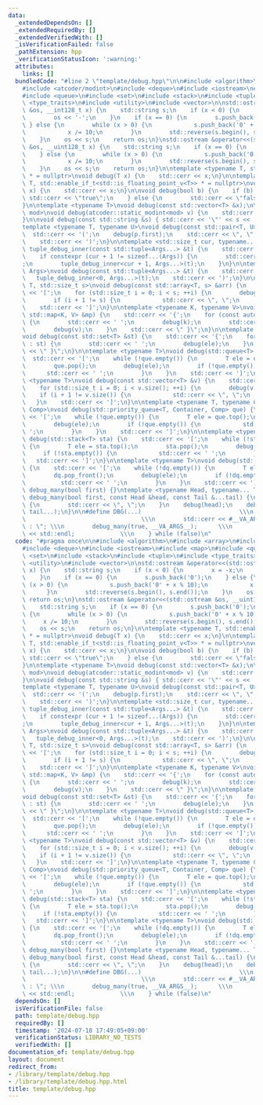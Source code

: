 ```yaml
---
data:
  _extendedDependsOn: []
  _extendedRequiredBy: []
  _extendedVerifiedWith: []
  _isVerificationFailed: false
  _pathExtension: hpp
  _verificationStatusIcon: ':warning:'
  attributes:
    links: []
  bundledCode: "#line 2 \"template/debug.hpp\"\n\n#include <algorithm>\n#include <array>\n\
    #include <atcoder/modint>\n#include <deque>\n#include <iostream>\n#include <map>\n\
    #include <queue>\n#include <set>\n#include <stack>\n#include <tuple>\n#include\
    \ <type_traits>\n#include <utility>\n#include <vector>\n\nstd::ostream &operator<<(std::ostream\
    \ &os, __int128_t x) {\n    std::string s;\n    if (x < 0) {\n        x = -x;\n\
    \        os << '-';\n    }\n    if (x == 0) {\n        s.push_back('0');\n   \
    \ } else {\n        while (x > 0) {\n            s.push_back('0' + x % 10);\n\
    \            x /= 10;\n        }\n        std::reverse(s.begin(), s.end());\n\
    \    }\n    os << s;\n    return os;\n}\nstd::ostream &operator<<(std::ostream\
    \ &os, __uint128_t x) {\n    std::string s;\n    if (x == 0) {\n        s.push_back('0');\n\
    \    } else {\n        while (x > 0) {\n            s.push_back('0' + x % 10);\n\
    \            x /= 10;\n        }\n        std::reverse(s.begin(), s.end());\n\
    \    }\n    os << s;\n    return os;\n}\n\ntemplate <typename T, std::enable_if_t<std::is_integral_v<T>>\
    \ * = nullptr>\nvoid debug(T x) {\n    std::cerr << x;\n}\n\ntemplate <typename\
    \ T, std::enable_if_t<std::is_floating_point_v<T>> * = nullptr>\nvoid debug(T\
    \ x) {\n    std::cerr << x;\n}\n\nvoid debug(bool b) {\n    if (b) {\n       \
    \ std::cerr << \"true\";\n    } else {\n        std::cerr << \"false\";\n    }\n\
    }\n\ntemplate <typename T>\nvoid debug(const std::vector<T> &x);\n\ntemplate <int\
    \ mod>\nvoid debug(atcoder::static_modint<mod> v) {\n    std::cerr << v.val();\n\
    }\n\nvoid debug(const std::string &s) { std::cerr << '\"' << s << '\"'; }\n\n\
    template <typename T, typename U>\nvoid debug(const std::pair<T, U> &p) {\n  \
    \  std::cerr << '(';\n    debug(p.first);\n    std::cerr << \", \";\n    debug(p.second);\n\
    \    std::cerr << ')';\n}\n\ntemplate <std::size_t cur, typename... Args>\nvoid\
    \ tuple_debug_inner(const std::tuple<Args...> &t) {\n    std::cerr << std::get<cur>(t);\n\
    \    if constexpr (cur + 1 != sizeof...(Args)) {\n        std::cerr << \", \"\
    ;\n        tuple_debug_inner<cur + 1, Args...>(t);\n    }\n}\n\ntemplate <typename...\
    \ Args>\nvoid debug(const std::tuple<Args...> &t) {\n    std::cerr << '(';\n \
    \   tuple_debug_inner<0, Args...>(t);\n    std::cerr << ')';\n}\n\ntemplate <typename\
    \ T, std::size_t s>\nvoid debug(const std::array<T, s> &arr) {\n    std::cerr\
    \ << '[';\n    for (std::size_t i = 0; i < s; ++i) {\n        debug(arr[i]);\n\
    \        if (i + 1 != s) {\n            std::cerr << \", \";\n        }\n    }\n\
    \    std::cerr << ']';\n}\n\ntemplate <typename K, typename V>\nvoid debug(const\
    \ std::map<K, V> &mp) {\n    std::cerr << '{';\n    for (const auto [k, v] : mp)\
    \ {\n        std::cerr << ' ';\n        debug(k);\n        std::cerr << ':';\n\
    \        debug(v);\n    }\n    std::cerr << \" }\";\n}\n\ntemplate <typename T>\n\
    void debug(const std::set<T> &st) {\n    std::cerr << '{';\n    for (const T &ele\
    \ : st) {\n        std::cerr << ' ';\n        debug(ele);\n    }\n    std::cerr\
    \ << \" }\";\n}\n\ntemplate <typename T>\nvoid debug(std::queue<T> que) {\n  \
    \  std::cerr << '[';\n    while (!que.empty()) {\n        T ele = que.front();\n\
    \        que.pop();\n        debug(ele);\n        if (!que.empty()) {\n      \
    \      std::cerr << ' ';\n        }\n    }\n    std::cerr << ']';\n}\n\ntemplate\
    \ <typename T>\nvoid debug(const std::vector<T> &v) {\n    std::cerr << '[';\n\
    \    for (std::size_t i = 0; i < v.size(); ++i) {\n        debug(v[i]);\n    \
    \    if (i + 1 != v.size()) {\n            std::cerr << \", \";\n        }\n \
    \   }\n    std::cerr << ']';\n}\n\ntemplate <typename T, typename Container, typename\
    \ Comp>\nvoid debug(std::priority_queue<T, Container, Comp> que) {\n    std::cerr\
    \ << '[';\n    while (!que.empty()) {\n        T ele = que.top();\n        que.pop();\n\
    \        debug(ele);\n        if (!que.empty()) {\n            std::cerr << '\
    \ ';\n        }\n    }\n    std::cerr << ']';\n}\n\ntemplate <typename T>\nvoid\
    \ debug(std::stack<T> sta) {\n    std::cerr << '[';\n    while (!sta.empty())\
    \ {\n        T ele = sta.top();\n        sta.pop();\n        debug(ele);\n   \
    \     if (!sta.empty()) {\n            std::cerr << ' ';\n        }\n    }\n \
    \   std::cerr << ']';\n}\n\ntemplate <typename T>\nvoid debug(std::deque<T> dq)\
    \ {\n    std::cerr << '[';\n    while (!dq.empty()) {\n        T ele = dq.front();\n\
    \        dq.pop_front();\n        debug(ele);\n        if (!dq.empty()) {\n  \
    \          std::cerr << ' ';\n        }\n    }\n    std::cerr << ']';\n}\n\nvoid\
    \ debug_many(bool first) {}\ntemplate <typename Head, typename... Tail>\nvoid\
    \ debug_many(bool first, const Head &head, const Tail &...tail) {\n    if (!first)\
    \ {\n        std::cerr << \", \";\n    }\n    debug(head);\n    debug_many(false,\
    \ tail...);\n}\n\n#define DBG(...)                            \\\n    do {   \
    \                                 \\\n        std::cerr << #__VA_ARGS__ << \"\
    \ : \"; \\\n        debug_many(true, __VA_ARGS__);      \\\n        std::cerr\
    \ << std::endl;             \\\n    } while (false)\n"
  code: "#pragma once\n\n#include <algorithm>\n#include <array>\n#include <atcoder/modint>\n\
    #include <deque>\n#include <iostream>\n#include <map>\n#include <queue>\n#include\
    \ <set>\n#include <stack>\n#include <tuple>\n#include <type_traits>\n#include\
    \ <utility>\n#include <vector>\n\nstd::ostream &operator<<(std::ostream &os, __int128_t\
    \ x) {\n    std::string s;\n    if (x < 0) {\n        x = -x;\n        os << '-';\n\
    \    }\n    if (x == 0) {\n        s.push_back('0');\n    } else {\n        while\
    \ (x > 0) {\n            s.push_back('0' + x % 10);\n            x /= 10;\n  \
    \      }\n        std::reverse(s.begin(), s.end());\n    }\n    os << s;\n   \
    \ return os;\n}\nstd::ostream &operator<<(std::ostream &os, __uint128_t x) {\n\
    \    std::string s;\n    if (x == 0) {\n        s.push_back('0');\n    } else\
    \ {\n        while (x > 0) {\n            s.push_back('0' + x % 10);\n       \
    \     x /= 10;\n        }\n        std::reverse(s.begin(), s.end());\n    }\n\
    \    os << s;\n    return os;\n}\n\ntemplate <typename T, std::enable_if_t<std::is_integral_v<T>>\
    \ * = nullptr>\nvoid debug(T x) {\n    std::cerr << x;\n}\n\ntemplate <typename\
    \ T, std::enable_if_t<std::is_floating_point_v<T>> * = nullptr>\nvoid debug(T\
    \ x) {\n    std::cerr << x;\n}\n\nvoid debug(bool b) {\n    if (b) {\n       \
    \ std::cerr << \"true\";\n    } else {\n        std::cerr << \"false\";\n    }\n\
    }\n\ntemplate <typename T>\nvoid debug(const std::vector<T> &x);\n\ntemplate <int\
    \ mod>\nvoid debug(atcoder::static_modint<mod> v) {\n    std::cerr << v.val();\n\
    }\n\nvoid debug(const std::string &s) { std::cerr << '\"' << s << '\"'; }\n\n\
    template <typename T, typename U>\nvoid debug(const std::pair<T, U> &p) {\n  \
    \  std::cerr << '(';\n    debug(p.first);\n    std::cerr << \", \";\n    debug(p.second);\n\
    \    std::cerr << ')';\n}\n\ntemplate <std::size_t cur, typename... Args>\nvoid\
    \ tuple_debug_inner(const std::tuple<Args...> &t) {\n    std::cerr << std::get<cur>(t);\n\
    \    if constexpr (cur + 1 != sizeof...(Args)) {\n        std::cerr << \", \"\
    ;\n        tuple_debug_inner<cur + 1, Args...>(t);\n    }\n}\n\ntemplate <typename...\
    \ Args>\nvoid debug(const std::tuple<Args...> &t) {\n    std::cerr << '(';\n \
    \   tuple_debug_inner<0, Args...>(t);\n    std::cerr << ')';\n}\n\ntemplate <typename\
    \ T, std::size_t s>\nvoid debug(const std::array<T, s> &arr) {\n    std::cerr\
    \ << '[';\n    for (std::size_t i = 0; i < s; ++i) {\n        debug(arr[i]);\n\
    \        if (i + 1 != s) {\n            std::cerr << \", \";\n        }\n    }\n\
    \    std::cerr << ']';\n}\n\ntemplate <typename K, typename V>\nvoid debug(const\
    \ std::map<K, V> &mp) {\n    std::cerr << '{';\n    for (const auto [k, v] : mp)\
    \ {\n        std::cerr << ' ';\n        debug(k);\n        std::cerr << ':';\n\
    \        debug(v);\n    }\n    std::cerr << \" }\";\n}\n\ntemplate <typename T>\n\
    void debug(const std::set<T> &st) {\n    std::cerr << '{';\n    for (const T &ele\
    \ : st) {\n        std::cerr << ' ';\n        debug(ele);\n    }\n    std::cerr\
    \ << \" }\";\n}\n\ntemplate <typename T>\nvoid debug(std::queue<T> que) {\n  \
    \  std::cerr << '[';\n    while (!que.empty()) {\n        T ele = que.front();\n\
    \        que.pop();\n        debug(ele);\n        if (!que.empty()) {\n      \
    \      std::cerr << ' ';\n        }\n    }\n    std::cerr << ']';\n}\n\ntemplate\
    \ <typename T>\nvoid debug(const std::vector<T> &v) {\n    std::cerr << '[';\n\
    \    for (std::size_t i = 0; i < v.size(); ++i) {\n        debug(v[i]);\n    \
    \    if (i + 1 != v.size()) {\n            std::cerr << \", \";\n        }\n \
    \   }\n    std::cerr << ']';\n}\n\ntemplate <typename T, typename Container, typename\
    \ Comp>\nvoid debug(std::priority_queue<T, Container, Comp> que) {\n    std::cerr\
    \ << '[';\n    while (!que.empty()) {\n        T ele = que.top();\n        que.pop();\n\
    \        debug(ele);\n        if (!que.empty()) {\n            std::cerr << '\
    \ ';\n        }\n    }\n    std::cerr << ']';\n}\n\ntemplate <typename T>\nvoid\
    \ debug(std::stack<T> sta) {\n    std::cerr << '[';\n    while (!sta.empty())\
    \ {\n        T ele = sta.top();\n        sta.pop();\n        debug(ele);\n   \
    \     if (!sta.empty()) {\n            std::cerr << ' ';\n        }\n    }\n \
    \   std::cerr << ']';\n}\n\ntemplate <typename T>\nvoid debug(std::deque<T> dq)\
    \ {\n    std::cerr << '[';\n    while (!dq.empty()) {\n        T ele = dq.front();\n\
    \        dq.pop_front();\n        debug(ele);\n        if (!dq.empty()) {\n  \
    \          std::cerr << ' ';\n        }\n    }\n    std::cerr << ']';\n}\n\nvoid\
    \ debug_many(bool first) {}\ntemplate <typename Head, typename... Tail>\nvoid\
    \ debug_many(bool first, const Head &head, const Tail &...tail) {\n    if (!first)\
    \ {\n        std::cerr << \", \";\n    }\n    debug(head);\n    debug_many(false,\
    \ tail...);\n}\n\n#define DBG(...)                            \\\n    do {   \
    \                                 \\\n        std::cerr << #__VA_ARGS__ << \"\
    \ : \"; \\\n        debug_many(true, __VA_ARGS__);      \\\n        std::cerr\
    \ << std::endl;             \\\n    } while (false)\n"
  dependsOn: []
  isVerificationFile: false
  path: template/debug.hpp
  requiredBy: []
  timestamp: '2024-07-18 17:49:05+09:00'
  verificationStatus: LIBRARY_NO_TESTS
  verifiedWith: []
documentation_of: template/debug.hpp
layout: document
redirect_from:
- /library/template/debug.hpp
- /library/template/debug.hpp.html
title: template/debug.hpp
---
```

